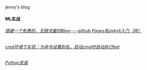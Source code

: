 jenny's blog

#### ML实战

###### [搭建一个免费的，无限流量的Blog----github Pages和Jekyll入门（转）](https://github.com/jennyandty/jekyll_demo/issues/2)
###### [cmd环境下实现：为命令设置别名、启动cmd时自动执行bat](https://github.com/jennyandty/jekyll_demo/issues/1)
###### [Python安装](https://github.com/jennyandty/jenny_blog/issues/3)
    
